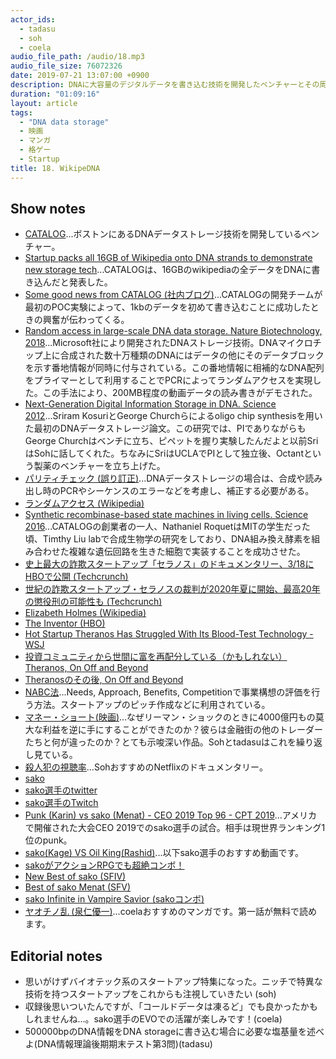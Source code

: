 ```yaml
---
actor_ids:
  - tadasu
  - soh
  - coela
audio_file_path: /audio/18.mp3
audio_file_size: 76072326
date: 2019-07-21 13:07:00 +0900
description: DNAに大容量のデジタルデータを書き込む技術を開発したベンチャーとその周辺技術、シリコンバレーで巨額の投資を受けたTheranosの一連の顛末を取り上げ、バイオ系ベンチャーにおける技術開発の難しさ、格ゲーの大会の盛り上がり、おすすめの映画とマンガについて話しました。(出演：tadasu、soh、coela）
duration: "01:09:16"
layout: article
tags: 
  - "DNA data storage"
  - 映画
  - マンガ
  - 格ゲー
  - Startup
title: 18. WikipeDNA
---
```


## Show notes
- [CATALOG](https://catalogdna.com/)...ボストンにあるDNAデータストレージ技術を開発しているベンチャー。
- [Startup packs all 16GB of Wikipedia onto DNA strands to demonstrate new storage tech](https://www.cnet.com/news/startup-packs-all-16gb-wikipedia-onto-dna-strands-demonstrate-new-storage-tech/)...CATALOGは、16GBのwikipediaの全データをDNAに書き込んだと発表した。
- [Some good news from CATALOG (社内ブログ)](https://catalogdna.com/uncategorized/some-good-news-from-catalog/)...CATALOGの開発チームが最初のPOC実験によって、1kbのデータを初めて書き込むことに成功したときの興奮が伝わってくる。
- [Random access in large-scale DNA data storage. Nature Biotechnology, 2018](https://www.nature.com/articles/nbt.4079)...Microsoft社により開発されたDNAストレージ技術。DNAマイクロチップ上に合成された数十万種類のDNAにはデータの他にそのデータブロックを示す番地情報が同時に付与されている。この番地情報に相補的なDNA配列をプライマーとして利用することでPCRによってランダムアクセスを実現した。この手法により、200MB程度の動画データの読み書きがデモされた。
- [Next-Generation Digital Information Storage in DNA. Science 2012](https://science.sciencemag.org/content/337/6102/1628)...Sriram KosuriとGeorge Churchらによるoligo chip synthesisを用いた最初のDNAデータストレージ論文。この研究では、PIでありながらもGeorge Churchはベンチに立ち、ピペットを握り実験したんだよと以前SriはSohに話してくれた。ちなみにSriはUCLAでPIとして独立後、Octantという製薬のベンチャーを立ち上げた。
- [パリティチェック (誤り訂正)](http://kccn.konan-u.ac.jp/information/cs/cyber04/cy4_prty.htm)...DNAデータストレージの場合は、合成や読み出し時のPCRやシーケンスのエラーなどを考慮し、補正する必要がある。
- [ランダムアクセス (Wikipedia)](https://ja.wikipedia.org/wiki/%E3%83%A9%E3%83%B3%E3%83%80%E3%83%A0%E3%82%A2%E3%82%AF%E3%82%BB%E3%82%B9)
- [Synthetic recombinase-based state machines in living cells. Science 2016](https://science.sciencemag.org/content/353/6297/aad8559/tab-figures-data)...CATALOGの創業者の一人、Nathaniel RoquetはMITの学生だった頃、Timthy Liu labで合成生物学の研究をしており、DNA組み換え酵素を組み合わせた複雑な遺伝回路を生きた細胞で実装することを成功させた。
- [史上最大の詐欺スタートアップ「セラノス」のドキュメンタリー、3/18にHBOで公開 (Techcrunch)](https://jp.techcrunch.com/2019/03/11/hbo-elizabeth-holmes-theranos-the-inventor-documentary/)
- [世紀の詐欺スタートアップ・セラノスの裁判が2020年夏に開始、最高20年の懲役刑の可能性も (Techcrunch)](https://jp.techcrunch.com/2019/06/30/2019-06-28-theranos-founder-elizabeth-holmes-to-stand-trial-in-2020/)
- [Elizabeth Holmes (Wikipedia)](https://ja.wikipedia.org/wiki/%E3%82%A8%E3%83%AA%E3%82%B6%E3%83%99%E3%82%B9%E3%83%BB%E3%83%9B%E3%83%BC%E3%83%A0%E3%82%BA)
- [The Inventor (HBO)](https://www.hbo.com/documentaries/the-inventor-out-for-blood-in-silicon-valley)
- [Hot Startup Theranos Has Struggled With Its Blood-Test Technology - WSJ](https://www.wsj.com/articles/theranos-has-struggled-with-blood-tests-1444881901)
- [投資コミュニティから世間に富を再配分している（かもしれない）Theranos, On Off and Beyond](https://chikawatanabe.com/2015/10/22/theranos/)
- [Theranosのその後, On Off and Beyond](https://chikawatanabe.com/2016/10/12/theranos_update/)
- [NABC法](https://www.sri.com/japan/five-disciplines-innovation)...Needs, Approach, Benefits, Competitionで事業構想の評価を行う方法。スタートアップのピッチ作成などに利用されている。
- [マネー・ショート(映画)](https://www.moneyshort.jp/)...なぜリーマン・ショックのときに4000億円もの莫大な利益を逆に手にすることができたのか？彼らは金融街の他のトレーダーたちと何が違ったのか？とても示唆深い作品。Sohとtadasuはこれを繰り返し見ている。
- [殺人犯の視聴率](https://www.netflix.com/title/80217946)...SohおすすめのNetflixのドキュメンタリー。
- [sako](http://fgamers.saikyou.biz/?sako)
- [sako選手のtwitter](https://twitter.com/sakonoko)
- [sako選手のTwitch](https://www.twitch.tv/sakonoko_game)
- [Punk (Karin) vs sako (Menat) - CEO 2019 Top 96 - CPT 2019](https://www.youtube.com/watch?v=9ah_fcwPK9o)...アメリカで開催された大会CEO 2019でのsako選手の試合。相手は現世界ランキング1位のpunk。
- [sako(Kage) VS Oil King(Rashid)](https://www.youtube.com/watch?v=hoC9B0GYWck)...以下sako選手のおすすめ動画です。
- [sakoがアクションRPGでも超絶コンボ！](https://www.youtube.com/watch?v=YHA3oDbMxIw)
- [New Best of sako (SFIV)](https://www.youtube.com/watch?v=ojy9e_73AKw)
- [Best of sako Menat (SFV)](https://www.youtube.com/watch?v=_PSx897L7U4)
- [sako Infinite in Vampire Savior (sakoコンボ)](https://www.youtube.com/watch?v=kv--bZBXQ8U)
- [ヤオチノ乱 (泉仁優一)](https://comic-days.com/episode/10834108156630866418)...coelaおすすめのマンガです。第一話が無料で読めます。

## Editorial notes
- 思いがけずバイオテック系のスタートアップ特集になった。ニッチで特異な技術を持つスタートアップをこれからも注視していきたい (soh)
- 収録後思いついたんですが、「コールドデータは凍るど」でも良かったかもしれませんね…。sako選手のEVOでの活躍が楽しみです！(coela)
- 500000bpのDNA情報をDNA storageに書き込む場合に必要な塩基量を述べよ(DNA情報理論後期期末テスト第3問)(tadasu)
